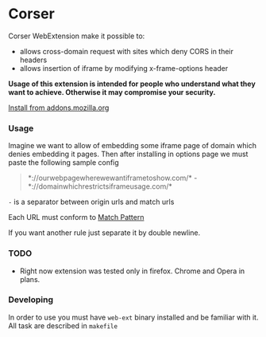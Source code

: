 # Corser

Corser WebExtension make it possible to:

* allows cross-domain request with sites which deny CORS in their headers
* allows insertion of iframe by modifying x-frame-options header

**Usage of this extension is intended for people who understand what they want to achieve. Otherwise it may compromise your security.**

[Install from addons.mozilla.org](https://addons.mozilla.org/en-US/firefox/addon/corser/)

### Usage

Imagine we want to allow of embedding some iframe page of domain which denies embedding it pages.
Then after installing in options page we must paste the following sample config

> \*://ourwebpagewherewewantiframetoshow.com/*
> \-
> \*://domainwhichrestrictsiframeusage.com/*

`-` is a separator between origin urls and match urls

Each URL must conform to [Match Pattern](https://developer.mozilla.org/en-US/Add-ons/WebExtensions/Match_patterns)

If you want another rule just separate it by double newline.

### TODO

* Right now extension was tested only in firefox. Chrome and Opera in plans.

### Developing

In order to use you must have `web-ext` binary installed and be familiar with it. All task are described in `makefile`
